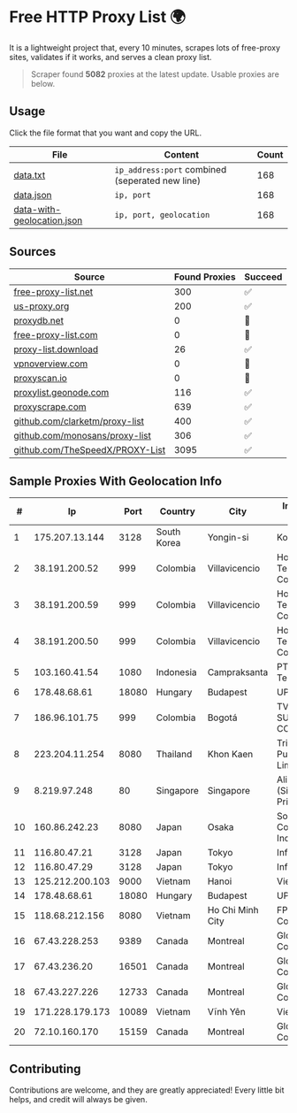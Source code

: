 
# Free HTTP Proxy List 🌍

It is a lightweight project that, every 10 minutes, scrapes lots of free-proxy sites, validates if it works, and serves a clean proxy list.


> Scraper found **5082** proxies at the latest update. Usable proxies are below.

## Usage

Click the file format that you want and copy the URL.


|File|Content|Count|
|----|-------|-----|
|[data.txt](https://raw.githubusercontent.com/themiralay/Proxy-List-World/master/data.txt)|`ip_address:port` combined (seperated new line)|168|
|[data.json](https://raw.githubusercontent.com/themiralay/Proxy-List-World/master/data.json)|`ip, port`|168|
|[data-with-geolocation.json](https://raw.githubusercontent.com/themiralay/Proxy-List-World/master/data-with-geolocation.json)|`ip, port, geolocation`|168|

## Sources

|Source|Found Proxies|Succeed|
|------|-------------|-------|
|[free-proxy-list.net](https://free-proxy-list.net)|300|✅|
|[us-proxy.org](https://www.us-proxy.org)|200|✅|
|[proxydb.net](http://proxydb.net)|0|🚫|
|[free-proxy-list.com](https://free-proxy-list.com/?page=&port=&type%5B%5D=http&type%5B%5D=https&up_time=0&search=Search)|0|🚫|
|[proxy-list.download](https://www.proxy-list.download/HTTP)|26|✅|
|[vpnoverview.com](https://vpnoverview.com/privacy/anonymous-browsing/free-proxy-servers)|0|🚫|
|[proxyscan.io](https://www.proxyscan.io)|0|🚫|
|[proxylist.geonode.com](https://proxylist.geonode.com/api/proxy-list?limit=300&page=1&sort_by=lastChecked&sort_type=desc&protocols=http,https)|116|✅|
|[proxyscrape.com](https://api.proxyscrape.com/v2/?request=displayproxies&protocol=http&timeout=10000&country=all&ssl=all&anonymity=all)|639|✅|
|[github.com/clarketm/proxy-list](https://raw.githubusercontent.com/clarketm/proxy-list/master/proxy-list-raw.txt)|400|✅|
|[github.com/monosans/proxy-list](https://raw.githubusercontent.com/monosans/proxy-list/main/proxies/http.txt)|306|✅|
|[github.com/TheSpeedX/PROXY-List](https://raw.githubusercontent.com/TheSpeedX/PROXY-List/master/http.txt)|3095|✅|


## Sample Proxies With Geolocation Info

|#|Ip|Port|Country|City|Internet Service Provider|
|-|--|----|-------|----|-------------------------|
|1|175.207.13.144|3128|South Korea|Yongin-si|Korea Telecom|
|2|38.191.200.52|999|Colombia|Villavicencio|Hola Telecomunicacines Colombia S.A.S|
|3|38.191.200.59|999|Colombia|Villavicencio|Hola Telecomunicacines Colombia S.A.S|
|4|38.191.200.50|999|Colombia|Villavicencio|Hola Telecomunicacines Colombia S.A.S|
|5|103.160.41.54|1080|Indonesia|Campraksanta|PT Wistel Teknologi Solusi|
|6|178.48.68.61|18080|Hungary|Budapest|UPC|
|7|186.96.101.75|999|Colombia|Bogotá|TV AZTECA SUCURSAL COLOMBIA|
|8|223.204.11.254|8080|Thailand|Khon Kaen|Triple T Broadband Public Company Limited|
|9|8.219.97.248|80|Singapore|Singapore|Alibaba Cloud (Singapore) Private Limited|
|10|160.86.242.23|8080|Japan|Osaka|Sony Network Communications Inc|
|11|116.80.47.21|3128|Japan|Tokyo|InfoSphere|
|12|116.80.47.29|3128|Japan|Tokyo|InfoSphere|
|13|125.212.200.103|9000|Vietnam|Hanoi|Viettel Corporation|
|14|178.48.68.61|18080|Hungary|Budapest|UPC|
|15|118.68.212.156|8080|Vietnam|Ho Chi Minh City|FPT Telecom Company|
|16|67.43.228.253|9389|Canada|Montreal|GloboTech Communications|
|17|67.43.236.20|16501|Canada|Montreal|GloboTech Communications|
|18|67.43.227.226|12733|Canada|Montreal|GloboTech Communications|
|19|171.228.179.173|10089|Vietnam|Vĩnh Yên|Viettel Corporation|
|20|72.10.160.170|15159|Canada|Montreal|GloboTech Communications|



## Contributing

Contributions are welcome, and they are greatly appreciated! Every
little bit helps, and credit will always be given.

